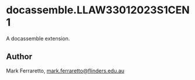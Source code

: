 # docassemble.LLAW33012023S1CEN1

A docassemble extension.

## Author

Mark Ferraretto, mark.ferraretto@flinders.edu.au


